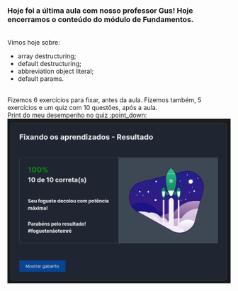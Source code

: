 ### Hoje foi a última aula com nosso professor Gus! Hoje encerramos o conteúdo do módulo de Fundamentos.
<br>
Vimos hoje sobre:

- array destructuring;
- default destructuring;
- abbreviation object literal;
- default params.
<br>
Fizemos 6 exercícios para fixar, antes da aula. Fizemos também, 5 exercícios e um quiz com 10 questões, após a aula.
<br>
Print do meu desempenho no quiz :point_down:
<br>
<img src="https://github.com/vinicius-virgilli/trybe-exercicios/blob/main/1%20-%20Fundamentos/7%20-%20Higher%20Order%20Functions%20do%20JavaScript%20ES6/imagens/Print%20do%20meu%20desempenho%20no%20quiz.png" alt="Print do meu desempenho no quiz">
